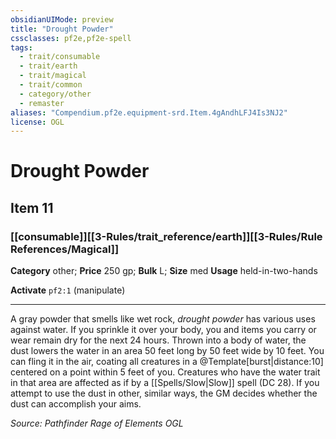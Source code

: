 ```yaml
---
obsidianUIMode: preview
title: "Drought Powder"
cssclasses: pf2e,pf2e-spell
tags:
  - trait/consumable
  - trait/earth
  - trait/magical
  - trait/common
  - category/other
  - remaster
aliases: "Compendium.pf2e.equipment-srd.Item.4gAndhLFJ4Is3NJ2"
license: OGL
---
```

# Drought Powder
## Item 11
### [[consumable]][[3-Rules/trait_reference/earth]][[3-Rules/Rule References/Magical]]

**Category** other; 
**Price** 250 gp; 
**Bulk** L; **Size** med
**Usage** held-in-two-hands

**Activate** `pf2:1` (manipulate)

* * *

A gray powder that smells like wet rock, _drought powder_ has various uses against water. If you sprinkle it over your body, you and items you carry or wear remain dry for the next 24 hours. Thrown into a body of water, the dust lowers the water in an area 50 feet long by 50 feet wide by 10 feet. You can fling it in the air, coating all creatures in a @Template\[burst|distance:10\] centered on a point within 5 feet of you. Creatures who have the water trait in that area are affected as if by a [[Spells/Slow|Slow]] spell (DC 28). If you attempt to use the dust in other, similar ways, the GM decides whether the dust can accomplish your aims.

*Source: Pathfinder Rage of Elements*
*OGL*